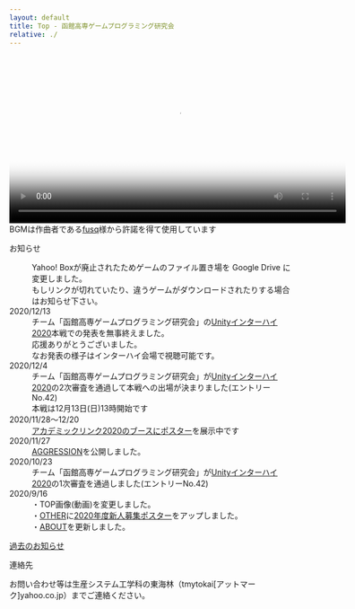 ```yaml
---
layout: default
title: Top - 函館高専ゲームプログラミング研究会
relative: ./
---
```


<div class="top_image">
<video playsinline controls loop width="600" poster="./img/top20200916.png">
<source src="./img/top20200916.mp4" type="video/mp4">
</video>
<br>
BGMは作曲者である<a href="https://soundcloud.com/fusq/perfume">fusq</a>様から許諾を得て使用しています
</div>

<div class="content">
<div class="main">

<p class="title">
お知らせ
</p>

<dl>

<dd>
Yahoo! Boxが廃止されたためゲームのファイル置き場を Google Drive に変更しました。
<br>
もしリンクが切れていたり、違うゲームがダウンロードされたりする場合はお知らせ下さい。
</dd>

<dt>2020/12/13</dt>
<dd>
チーム「函館高専ゲームプログラミング研究会」の<a href="https://inter-high.unity3d.jp/">Unityインターハイ2020</a>本戦での発表を無事終えました。
<br>
応援ありがとうございました。
<br>
なお発表の様子はインターハイ会場で視聴可能です。
</dd>



<dt>2020/12/4</dt>
<dd>
チーム「函館高専ゲームプログラミング研究会」が<a href="https://inter-high.unity3d.jp/">Unityインターハイ2020</a>の2次審査を通過して本戦への出場が決まりました(エントリーNo.42)
<br>
本戦は12月13日(日)13時開始です
</dd>


<dt>2020/11/28〜12/20</dt>
<dd>
<a href="https://www.cc-hakodate.jp/academiclink-web/">アカデミックリンク2020のブースに<a href="./other/poster/2020-alink.png">ポスター</a>を展示中です</a>
</dd>

<dt>2020/11/27</dt>
<dd>
<a href="./game/aggression/">AGGRESSION</a>を公開しました。
</dd>

<dt>2020/10/23</dt>
<dd>
チーム「函館高専ゲームプログラミング研究会」が<a href="https://inter-high.unity3d.jp/">Unityインターハイ2020</a>の1次審査を通過しました(エントリーNo.42)
</dd>

<dt>2020/9/16</dt>
<dd>
・TOP画像(動画)を変更しました。
<br>
・<a href="./other">OTHER</a>に<a href="./other/poster/2020.png">2020年度新人募集ポスター</a>をアップしました。
<br>
・<a href="./about">ABOUT</a>を更新しました。
</dd>


</dl>

<p>
<a href="./old.html">過去のお知らせ</a>
</p>

<p class="title">
連絡先
</p>

<p>
お問い合わせ等は生産システム工学科の東海林（tmytokai[アットマーク]yahoo.co.jp）までご連絡ください。
</p>

</div>
</div>
